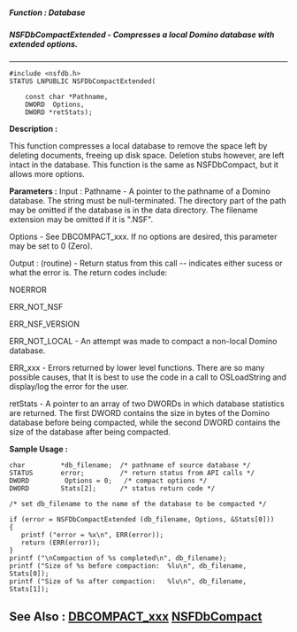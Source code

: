 ##### Function : Database
##### NSFDbCompactExtended - Compresses a local Domino database with extended options.
---
```
#include <nsfdb.h>
STATUS LNPUBLIC NSFDbCompactExtended(

	const char *Pathname,
	DWORD  Options,
	DWORD *retStats);
```
**Description :**

This function compresses a local database  to remove the space left by deleting 
documents, freeing up disk space.  Deletion stubs however, are left intact in 
the database.  This function is the same as NSFDbCompact, but it allows more 
options.

**Parameters :**
Input :
Pathname  -  A pointer to the pathname of a Domino database.  The string must be null-terminated.  The directory part of the path may be omitted if the database is in the data directory.  The filename extension may be omitted if it is ".NSF".

Options  -  See DBCOMPACT_xxx.  If no options are desired, this parameter may be set to 0 (Zero).

Output :
(routine)  -  Return status from this call -- indicates either sucess or what the error is. The return codes include:

NOERROR

ERR_NOT_NSF

ERR_NSF_VERSION

ERR_NOT_LOCAL - An attempt was made to compact a non-local Domino database.

ERR_xxx - Errors returned by lower level functions.  There are so many possible causes, that It is best to use the code in a call to OSLoadString and display/log the error for the user. 


retStats  -  A pointer to an array of two DWORDs in which database statistics are returned.  The first DWORD contains the size in bytes of the Domino database before being compacted, while the second DWORD contains the size of the database after being compacted.


**Sample Usage :**
```
char         *db_filename;  /* pathname of source database */
STATUS       error;         /* return status from API calls */
DWORD         Options = 0;   /* compact options */
DWORD        Stats[2];      /* status return code */

/* set db_filename to the name of the database to be compacted */

if (error = NSFDbCompactExtended (db_filename, Options, &Stats[0]))
{
   printf ("error = %x\n", ERR(error));
   return (ERR(error));
}
printf ("\nCompaction of %s completed\n", db_filename);
printf ("Size of %s before compaction:  %lu\n", db_filename, Stats[0]);
printf ("Size of %s after compaction:   %lu\n", db_filename, Stats[1]);

```
**See Also :**
[DBCOMPACT_xxx](/reference/Symb/DBCOMPACT_xxx)
[NSFDbCompact](/reference/Func/NSFDbCompact)
---
